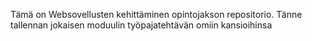 Tämä on Websovellusten kehittäminen opintojakson repositorio. Tänne tallennan jokaisen moduulin työpajatehtävän omiin kansioihinsa